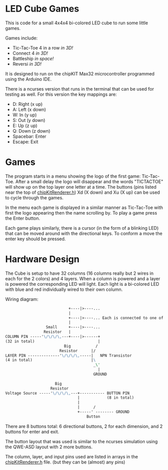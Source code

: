 # LED Cube Games

This is code for a small 4x4x4 bi-colored LED cube to run some little games.

Games include:
- Tic-Tac-Toe 4 in a row *in 3D!*
- Connect 4 *in 3D!*
- Battleship *in space!*
- Reversi *in 3D!*

It is designed to run on the chipKIT Max32 microcontroller programmed using the Arduino IDE.

There is a ncurses version that runs in the terminal that can be used for testing as well.
For this version the key mappings are:
- D: Right (x up)
- A: Left (x down)
- W: In (y up)
- S: Out (y down)
- E: Up (z up)
- Q: Down (z down)
- Spacebar: Enter
- Escape: Exit

# Games

The program starts in a menu showing the logo of the first game: Tic-Tac-Toe.
After a small delay the logo will disappear and the words "TICTACTOE" will show up on the top layer one letter at a time.
The buttons (pins listed near the top of [chipKitRenderer.h](chipKitRenderer.h)) Xd (X down) and Xu (X up) can be used to cycle through the games.

In the menu each game is displayed in a similar manner as Tic-Tac-Toe with first the logo appearing then the name scrolling by.
To play a game press the Enter button.

Each game plays similarly, there is a cursor (in the form of a blinking LED) that can be moved around with the directional keys.
To conform a move the enter key should be pressed.

# Hardware Design

The Cube is setup to have 32 columns (16 columns really but 2 wires in each for the 2 colors) and 4 layers.
When a column is powered and a layer is powered the corresponding LED will light.
Each light is a bi-colored LED with blue and red individually wired to their own column.

Wiring diagram:
~~~~                           4 LEDs
                            +----|>----...
                            |
                            +----|>----... Each is connected to one of 4 transistors
                            |
                  Small     +----|>----...
                 Resistor   |
COLUMN PIN -----'\/\/\/\,---+----|>------+
(32 in total)                            |
                          Big           /
                        Resistor      |/
LAYER PIN --------------'\/\/\/\,-----|   NPN Transistor
(4 in total)                          |\
                                       _\'
                                         |
                                       GROUND
               
                      Big
                    Resistor
Voltage Source -----'\/\/\/\,---+----------- BUTTON PIN
                                |            (8 in total)
                                |
                                |      /
                                +-----' -------- GROUND
                                    Button
~~~~

There are 8 buttons total: 6 directional buttons, 2 for each dimension, and 2 buttons for enter and exit.

The button layout that was used is similar to the ncurses simulation using the QWE-ASD layout with 2 more buttons.

The column, layer, and input pins used are listed in arrays in the [chipKitRenderer.h](chipKitRenderer.h) file. (but they can be (almost) any pins) 




